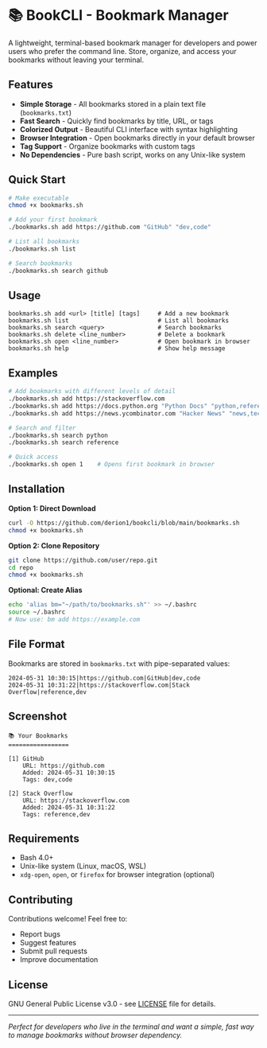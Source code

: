 # 📚 BookCLI - Bookmark Manager

A lightweight, terminal-based bookmark manager for developers and power users who prefer the command line. Store, organize, and access your bookmarks without leaving your terminal.

## Features

- **Simple Storage** - All bookmarks stored in a plain text file (`bookmarks.txt`)
- **Fast Search** - Quickly find bookmarks by title, URL, or tags
- **Colorized Output** - Beautiful CLI interface with syntax highlighting
- **Browser Integration** - Open bookmarks directly in your default browser
- **Tag Support** - Organize bookmarks with custom tags
- **No Dependencies** - Pure bash script, works on any Unix-like system

## Quick Start

```bash
# Make executable
chmod +x bookmarks.sh

# Add your first bookmark
./bookmarks.sh add https://github.com "GitHub" "dev,code"

# List all bookmarks
./bookmarks.sh list

# Search bookmarks
./bookmarks.sh search github
```

## Usage

```
bookmarks.sh add <url> [title] [tags]     # Add a new bookmark
bookmarks.sh list                         # List all bookmarks  
bookmarks.sh search <query>               # Search bookmarks
bookmarks.sh delete <line_number>         # Delete a bookmark
bookmarks.sh open <line_number>           # Open bookmark in browser
bookmarks.sh help                         # Show help message
```

## Examples

```bash
# Add bookmarks with different levels of detail
./bookmarks.sh add https://stackoverflow.com
./bookmarks.sh add https://docs.python.org "Python Docs" "python,reference"
./bookmarks.sh add https://news.ycombinator.com "Hacker News" "news,tech"

# Search and filter
./bookmarks.sh search python
./bookmarks.sh search reference

# Quick access
./bookmarks.sh open 1    # Opens first bookmark in browser
```

## Installation

**Option 1: Direct Download**
```bash
curl -O https://github.com/derion1/bookcli/blob/main/bookmarks.sh
chmod +x bookmarks.sh
```

**Option 2: Clone Repository**
```bash
git clone https://github.com/user/repo.git
cd repo
chmod +x bookmarks.sh
```

**Optional: Create Alias**
```bash
echo 'alias bm="~/path/to/bookmarks.sh"' >> ~/.bashrc
source ~/.bashrc
# Now use: bm add https://example.com
```

## File Format

Bookmarks are stored in `bookmarks.txt` with pipe-separated values:
```
2024-05-31 10:30:15|https://github.com|GitHub|dev,code
2024-05-31 10:31:22|https://stackoverflow.com|Stack Overflow|reference,dev
```

## Screenshot

```
📚 Your Bookmarks
=================

[1] GitHub
    URL: https://github.com
    Added: 2024-05-31 10:30:15
    Tags: dev,code

[2] Stack Overflow  
    URL: https://stackoverflow.com
    Added: 2024-05-31 10:31:22
    Tags: reference,dev
```

## Requirements

- Bash 4.0+
- Unix-like system (Linux, macOS, WSL)
- `xdg-open`, `open`, or `firefox` for browser integration (optional)

## Contributing

Contributions welcome! Feel free to:
- Report bugs
- Suggest features
- Submit pull requests
- Improve documentation

## License

GNU General Public License v3.0 - see [LICENSE](LICENSE) file for details.

---

*Perfect for developers who live in the terminal and want a simple, fast way to manage bookmarks without browser dependency.*

